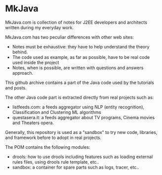 # MkJava

MkJava.com is collection of notes for J2EE developers and architects written during my everyday work.

MkJava.com has two peculiar differences with other web sites:

- Notes must be exhaustive: they have to help understand the theory behind.
- The code used as example, as far as possible, have to be real code used inside the project
- Notes, when is possible, are written with questions and answers approach.

This github archive contains a part of the Java code used by the tutorials and posts. 

The other Java code part is extracted directly from real projects such as:

- listfeeds.com: a feeds aggregator using NLP (entity recognition), Classification and Clustering ML algorithms
- questasera.it: a feeds aggregator about TV programs, Cinema movies and Theaters opera.

Generally, this repository is used as a "sandbox" to try new code, libraries, and framework before to adopt in real projects.

The POM contains the following modules:

- drools: how to use drools including features such as loading external rules files, using drools rule template, etc..
- sandbox: a container for spare parts such as logs, tracer, etc..

